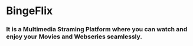 # BingeFlix

### It is a Multimedia Straming Platform where you can watch and enjoy your Movies and Webseries seamlessly.